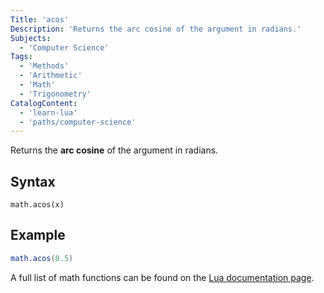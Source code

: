 ```yaml
---
Title: 'acos'
Description: 'Returns the arc cosine of the argument in radians.'
Subjects:
  - 'Computer Science'
Tags:
  - 'Methods'
  - 'Arithmetic'
  - 'Math'
  - 'Trigonometry'
CatalogContent:
  - 'learn-lua'
  - 'paths/computer-science'
---
```


Returns the **arc cosine** of the argument in radians.

## Syntax
```pseudo
math.acos(x)
```

## Example
```lua
math.acos(0.5)
```

A full list of math functions can be found on the [Lua documentation page](https://www.lua.org/manual/5.1/manual.html#5.6).

